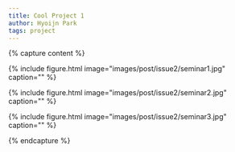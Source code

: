 ```yaml
---
title: Cool Project 1
author: Hyoijn Park
tags: project
---
```


{% capture content %}

{%
  include figure.html
  image="images/post/issue2/seminar1.jpg"
  caption=""
%}

{%
  include figure.html
  image="images/post/issue2/seminar2.jpg"
  caption=""
%}

{%
  include figure.html
  image="images/post/issue2/seminar3.jpg"
  caption=""
%}

{% endcapture %}
